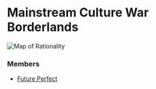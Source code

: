 # Mainstream Culture War Borderlands

![Map of Rationality](/images/maps/map_mainstream_culture_war.png)
### Members

- [Future Perfect]()